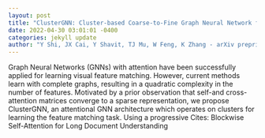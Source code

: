 ```yaml
--- 
layout: post 
title: "ClusterGNN: Cluster-based Coarse-to-Fine Graph Neural Network for Efficient Feature Matching" 
date: 2022-04-30 03:01:01 -0400 
categories: jekyll update 
author: "Y Shi, JX Cai, Y Shavit, TJ Mu, W Feng, K Zhang - arXiv preprint arXiv:2204.11700, 2022" 
--- 
```

Graph Neural Networks (GNNs) with attention have been successfully applied for learning visual feature matching. However, current methods learn with complete graphs, resulting in a quadratic complexity in the number of features. Motivated by a prior observation that self-and cross-attention matrices converge to a sparse representation, we propose ClusterGNN, an attentional GNN architecture which operates on clusters for learning the feature matching task. Using a progressive Cites: Blockwise Self-Attention for Long Document Understanding